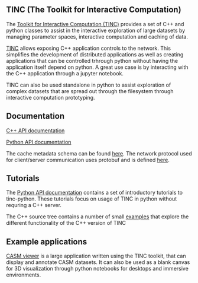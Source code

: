 ## TINC (The Toolkit for Interactive Computation)

The [Toolkit for Interactive Computation (TINC)](https://github.com/AlloSphere-Research-Group/tinc) provides a set of C++ and python classes to assist in the interactive exploration of large datasets by managing parameter spaces, interactive computation and caching of data.

[TINC](https://github.com/AlloSphere-Research-Group/tinc) allows exposing C++ application controls to the network. This simplifies the development of distributed applications as well as creating applications that can be controlled trhrough python without having the application itself depend on python. A great use case is by interacting with the C++ application through a jupyter notebook.

TINC can also be used standalone in python to assist exploration of complex datasets that are spread out through the filesystem through interactive computation prototyping.

## Documentation

 [C++ API documentation](doc/html/index.html)
 
 [Python API documentation](https://tinc-python.readthedocs.io/en/latest/)

 The cache metadata schema can be found [here](https://github.com/AlloSphere-Research-Group/tinc/blob/main/doc/tinc_cache_schema.json). The network protocol used for client/server communication uses protobuf and is defined [here](https://github.com/AlloSphere-Research-Group/tinc/blob/main/src/tinc_protocol.proto).

 ## Tutorials

The [Python API documentation](https://tinc-python.readthedocs.io/en/latest/) contains a set of introductory tutorials to tinc-python. These tutorials focus on usage of TINC in python without requring a C++ server.

The C++ source tree contains a number of small [examples](https://github.com/AlloSphere-Research-Group/tinc/tree/main/examples) that explore the different functionality of the C++ version of TINC


 ## Example applications

[CASM viewer](https://github.com/AlloSphere-Research-Group/casm_viewer) is a large application written using the TINC toolkit, that can display and annotate CASM datasets. It can also be used as a blank canvas for 3D visualization through python notebooks for desktops and immersive environments. 

